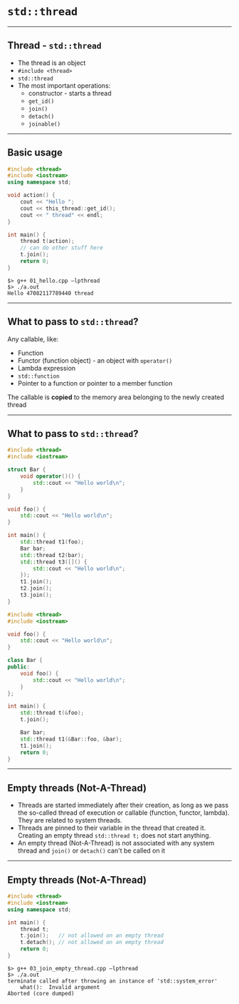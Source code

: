 <!-- .slide: data-background="#111111"-->
# `std::thread`

___

## Thread - `std::thread`

* <!-- .element: class="fragment fade-in" --> The thread is an object
* <!-- .element: class="fragment fade-in" --> <code>#include &lt;thread&gt;</code>
* <!-- .element: class="fragment fade-in" --> <code>std::thread</code>
* <!-- .element: class="fragment fade-in" --> The most important operations:
  * <!-- .element: class="fragment fade-in" --> constructor - starts a thread
  * <!-- .element: class="fragment fade-in" --> <code>get_id()</code>
  * <!-- .element: class="fragment fade-in" --> <code>join()</code>
  * <!-- .element: class="fragment fade-in" --> <code>detach()</code>
  * <!-- .element: class="fragment fade-in" --> <code>joinable()</code>

<!-- w polskiej wersji byly krotkie opisy tych funkcji (2-4 slowa), ale tutaj nazwy wg mnie mowia same za siebie -->
___

## Basic usage

```cpp
#include <thread>
#include <iostream>
using namespace std;

void action() {
    cout << "Hello ";
    cout << this_thread::get_id();
    cout << " thread" << endl;
}

int main() {
    thread t(action);
    // can do other stuff here
    t.join();
    return 0;
}
```

```output
$> g++ 01_hello.cpp –lpthread
$> ./a.out
Hello 47082117789440 thread
```
<!-- .element: class="fragment fade-in" -->

___

## What to pass to `std::thread`?

Any callable, like:
<!-- .element: class="fragment fade-in" -->

* <!-- .element: class="fragment fade-in" --> Function
* <!-- .element: class="fragment fade-in" --> Functor (function object) - an object with <code>operator()</code>
* <!-- .element: class="fragment fade-in" --> Lambda expression
* <!-- .element: class="fragment fade-in" --> <code>std::function</code>
* <!-- .element: class="fragment fade-in" --> Pointer to a function or pointer to a member function

The callable is <strong>copied</strong> to the memory area belonging to the newly created thread
<!-- .element: class="fragment fade-in" -->

___
<!-- .slide: style="font-size: 0.9em" -->

## What to pass to `std::thread`?

<div class="multicolumn">
<div class="col">

```cpp
#include <thread>
#include <iostream>

struct Bar {
    void operator()() {
        std::cout << "Hello world\n";
    }
}

void foo() {
    std::cout << "Hello world\n";
}

int main() {
    std::thread t1(foo);
    Bar bar;
    std::thread t2(bar);
    std::thread t3([]() {
        std::cout << "Hello world\n";
    });
    t1.join();
    t2.join();
    t3.join();
}
```

</div>
<div class="col">

```cpp
#include <thread>
#include <iostream>

void foo() {
    std::cout << "Hello world\n";
}

class Bar {
public:
    void foo() {
        std::cout << "Hello world\n";
    }
};

int main() {
    std::thread t(&foo);
    t.join();

    Bar bar;
    std::thread t1(&Bar::foo, &bar);
    t1.join();
    return 0;
}
```

</div>
</div>

___

## Empty threads (Not-A-Thread)

* <!-- .element: class="fragment fade-in" --> Threads are started immediately after their creation, as long as we pass the so-called thread of execution or callable (function, functor, lambda). They are related to system threads.
* <!-- .element: class="fragment fade-in" --> Threads are pinned to their variable in the thread that created it. Creating an empty thread <code>std::thread t;</code> does not start anything.
* <!-- .element: class="fragment fade-in" --> An empty thread (Not-A-Thread) is not associated with any system thread and <code>join()</code> or <code>detach()</code> can't be called on it

___

## Empty threads (Not-A-Thread)

```cpp
#include <thread>
#include <iostream>
using namespace std;

int main() {
    thread t;
    t.join();   // not allowed on an empty thread
    t.detach(); // not allowed on an empty thread
    return 0;
}
```

```output
$> g++ 03_join_empty_thread.cpp –lpthread
$> ./a.out
terminate called after throwing an instance of 'std::system_error'
    what():  Invalid argument
Aborted (core dumped)
```
<!-- .element: class="fragment fade-in" -->
